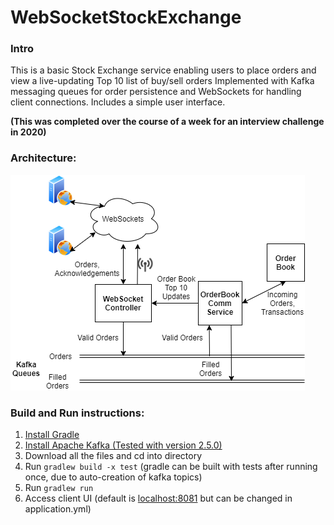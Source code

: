 # WebSocketStockExchange

### Intro
This is a basic Stock Exchange service enabling users to place orders and view a live-updating Top 10 list of buy/sell orders
Implemented with Kafka messaging queues for order persistence and WebSockets for handling client connections. Includes a simple user interface.

__(This was completed over the course of a week for an interview challenge in 2020)__

### Architecture:
![architecture image](architecture.png)

### Build and Run instructions:
1)  [Install Gradle](https://spring.io/guides/gs/gradle/#initial)  
2)  [Install Apache Kafka (Tested with version 2.5.0)](https://kafka.apache.org/quickstart)  
3)  Download all the files and cd into directory
4)  Run `gradlew build -x test` (gradle can be built with tests after running once, due to auto-creation of kafka topics)  
5)  Run `gradlew run`    
6)  Access client UI (default is [localhost:8081](http://localhost:8081) but can be changed in application.yml)
